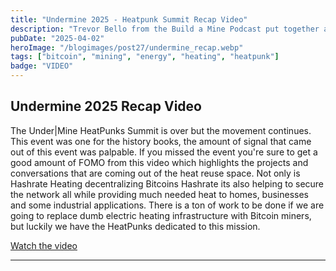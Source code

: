 ```yaml
---
title: "Undermine 2025 - Heatpunk Summit Recap Video"
description: "Trevor Bello from the Build a Mine Podcast put together an amazing recap video of Undermine 2025. Check it out."
pubDate: "2025-04-02"
heroImage: "/blogimages/post27/undermine_recap.webp"
tags: ["bitcoin", "mining", "energy", "heating", "heatpunk"]
badge: "VIDEO"
---
```


## Undermine 2025 Recap Video

The Under|Mine HeatPunks Summit is over but the movement continues. This event was one for the history books, the amount of signal that came out of this event was palpable. If you missed the event you're sure to get a good amount of FOMO from this video which highlights the projects and conversations that are coming out of the heat reuse space. Not only is Hashrate Heating decentralizing Bitcoins Hashrate its also helping to secure the network all while providing much needed heat to homes, businesses and some industrial applications. There is a ton of work to be done if we are going to replace dumb electric heating infrastructure with Bitcoin miners, but luckily we have the HeatPunks dedicated to this mission.

[Watch the video](https://www.youtube.com/watch?v=c-NrYzmPRv8)

---
